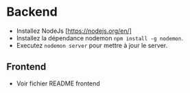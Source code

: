 # Backend

- Installez NodeJs [https://nodejs.org/en/]
- Installez la dépendance nodemon `npm install -g nodemon`.  
- Executez `nodemon server` pour mettre à jour le server.  

## Frontend  
  
 - Voir fichier README frontend
